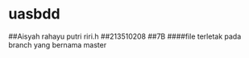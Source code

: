 # uasbdd
##Aisyah rahayu putri riri.h
##213510208
##7B
####file terletak pada branch yang bernama master
